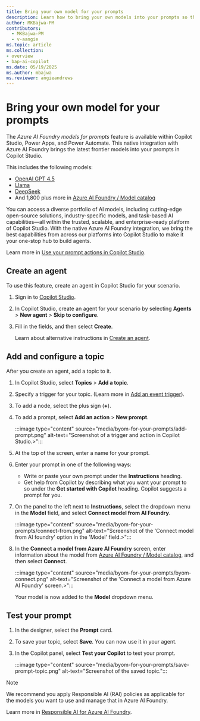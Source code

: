 ```yaml
---
title: Bring your own model for your prompts
description: Learn how to bring your own models into your prompts so that you can use them in Microsoft Copilot Studio, Power Apps, and Power Automate.
author: MKBajwa-PM
contributors:
  - MKBajwa-PM
  - v-aangie
ms.topic: article
ms.collection: 
- overview
- bap-ai-copilot
ms.date: 05/19/2025
ms.author: mbajwa
ms.reviewer: angieandrews
---
```


# Bring your own model for your prompts

The *Azure AI Foundry models for prompts* feature is available within Copilot Studio, Power Apps, and Power Automate. This native integration with Azure AI Foundry brings the latest frontier models into your prompts in Copilot Studio.

This includes the following models:

- [OpenAI GPT 4.5](https://azure.microsoft.com/blog/announcing-new-models-customization-tools-and-enterprise-agent-upgrades-in-azure-ai-foundry/?msockid=04801c13147c64e30fc30f7415cf65e4)
- [Llama](/azure/ai-foundry/concepts/models-featured#meta)
- [DeepSeek](https://azure.microsoft.com/blog/deepseek-r1-is-now-available-on-azure-ai-foundry-and-github/?msockid=04801c13147c64e30fc30f7415cf65e4)
- And 1,800 plus more in [Azure AI Foundry / Model
  catalog](https://ai.azure.com/explore/models?tid=72f988bf-86f1-41af-91ab-2d7cd011db47)

You can access a diverse portfolio of AI models, including cutting-edge open-source solutions, industry-specific models, and task-based AI capabilities&mdash;all within the trusted, scalable, and enterprise-ready platform of Copilot Studio. With the native Azure AI Foundry integration, we bring the best capabilities from across our platforms into Copilot Studio to make it your one-stop hub to build agents.

Learn more in [Use your prompt actions in Copilot Studio](use-a-custom-prompt-in-mcs.md).

## Create an agent

To use this feature, create an agent in Copilot Studio for your scenario.

1. Sign in to [Copilot Studio](https://copilotstudio.microsoft.com/).
1. In Copilot Studio, create an agent for your scenario by selecting **Agents** > **New agent** > **Skip to configure**.
1. Fill in the fields, and then select **Create**.

    Learn about alternative instructions in [Create an agent](/microsoft-copilot-studio/authoring-first-bot?tabs=web#create-an-agent).

## Add and configure a topic

After you create an agent, add a topic to it.

1. In Copilot Studio, select **Topics** > **Add a topic**.
1. Specify a trigger for your topic. (Learn more in [Add an event trigger](/microsoft-copilot-studio/authoring-trigger-event)).

1. To add a node, select the plus sign (**+**).
1. To add a prompt, select **Add an action** > **New prompt**.

    :::image type="content" source="media/byom-for-your-prompts/add-prompt.png" alt-text="Screenshot of a trigger and action in Copilot Studio.>":::

1. At the top of the screen, enter a name for your prompt.
1. Enter your prompt in one of the following ways:
    - Write or paste your own prompt under the **Instructions** heading.
    - Get help from Copilot by describing what you want your prompt to so under the **Get started with Copilot** heading. Copilot suggests a prompt for you.

1. On the panel to the left next to **Instructions**, select the dropdown menu in the **Model** field, and select **Connect model from AI Foundry**.

    :::image type="content" source="media/byom-for-your-prompts/connect-from.png" alt-text="Screenshot of the 'Connect model from AI foundry' option in the 'Model' field.>":::

1. In the **Connect a model from Azure AI Foundry** screen, enter information about the model from [Azure AI Foundry / Model
  catalog](https://ai.azure.com/explore/models?tid=72f988bf-86f1-41af-91ab-2d7cd011db47), and then select **Connect**.

    :::image type="content" source="media/byom-for-your-prompts/byom-connect.png" alt-text="Screenshot of the 'Connect a model from Azure AI Foundry' screen.>":::

    Your model is now added to the **Model** dropdown menu.

## Test your prompt

1. In the designer, select the **Prompt** card.
1. To save your topic, select **Save**. You can now use it in your agent.
1. In the Copilot panel, select **Test your Copilot** to test your prompt.

    :::image type="content" source="media/byom-for-your-prompts/save-prompt-topic.png" alt-text="Screenshot of the saved topic.":::

> [!NOTE]
> We recommend you apply Responsible AI (RAI) policies as applicable for the models you want to use and manage that in Azure AI Foundry.
>
> Learn more in [Responsible AI for Azure AI Foundry](/azure/ai-foundry/responsible-use-of-ai-overview).

